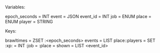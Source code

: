 Variables:

epoch_seconds = INT
event = JSON
event_id = INT
job = ENUM
place = ENUM
player = STRING

Keys:

brawltimes = ZSET <place>:<epoch_seconds>
events = LIST <event>
place:<place>:players = SET <player>
<player>:xp:<job> = INT
<player>:job = <job>
<player>:place = <place>
shown = LIST <event_id>
